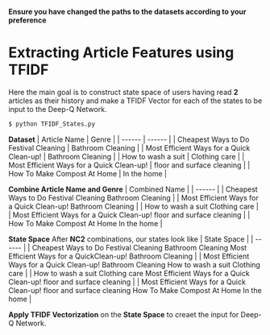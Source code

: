 **Ensure you have changed the paths to the datasets according to your preference**

# Extracting Article Features using TFIDF
Here the main goal is to construct state space of users having read **2** articles as their history and make a TFIDF Vector for each of the states to be input to the Deep-Q Network.

```sh
$ python TFIDF_States.py
```

**Dataset**
| Article Name | Genre |
| ------ | ------ |
| Cheapest Ways to Do Festival Cleaning | Bathroom Cleaning |
| Most Efficient Ways for a Quick Clean-up! | Bathroom Cleaning |
| How to wash a suit | Clothing care |
| Most Efficient Ways for a Quick Clean-up! | floor and surface cleaning |
| How To Make Compost At Home | In the home |

**Combine Article Name and Genre**
| Combined Name | 
| ------ | 
| Cheapest Ways to Do Festival Cleaning Bathroom Cleaning |
| Most Efficient Ways for a Quick Clean-up! Bathroom Cleaning |
| How to wash a suit Clothing care |
| Most Efficient Ways for a Quick Clean-up! floor and surface cleaning |
| How To Make Compost At Home In the home |

**State Space**
After **NC2** combinations, our states look like
| State Space |
| ------ | 
| Cheapest Ways to Do Festival Cleaning Bathroom Cleaning  Most Efficient Ways for a QuickClean-up! Bathroom Cleaning |
| Most Efficient Ways for a Quick Clean-up! Bathroom Cleaning How to wash a suit Clothing care |
| How to wash a suit Clothing care Most Efficient Ways for a Quick Clean-up! floor and surface cleaning |
| Most Efficient Ways for a Quick Clean-up! floor and surface cleaning How To Make Compost At Home In the home |

**Apply TFIDF Vectorization** on the **State Space** to creaet the input for Deep-Q Network.

